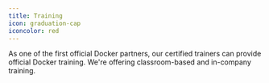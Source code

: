 ```yaml
---
title: Training
icon: graduation-cap
iconcolor: red
---
```

As one of the first official Docker partners, our certified trainers can provide official Docker training. We're offering classroom-based and in-company training.
